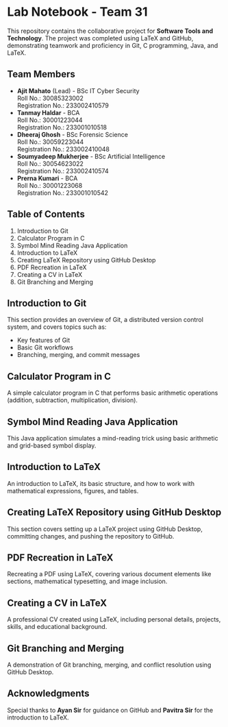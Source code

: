 # Lab Notebook - Team 31

This repository contains the collaborative project for **Software Tools and Technology**. The project was completed using LaTeX and GitHub, demonstrating teamwork and proficiency in Git, C programming, Java, and LaTeX.

## Team Members

- **Ajit Mahato** (Lead) - BSc IT Cyber Security  
  Roll No.: 30085323002  
  Registration No.: 233002410579
- **Tanmay Haldar** - BCA  
  Roll No.: 30001223044  
  Registration No.: 233001010518
- **Dheeraj Ghosh** - BSc Forensic Science  
  Roll No.: 30059223044  
  Registration No.: 233002410048
- **Soumyadeep Mukherjee** - BSc Artificial Intelligence  
  Roll No.: 30054623022  
  Registration No.: 233002410574
- **Prerna Kumari** - BCA  
  Roll No.: 30001223068  
  Registration No.: 233001010542

## Table of Contents
1. Introduction to Git
2. Calculator Program in C
3. Symbol Mind Reading Java Application
4. Introduction to LaTeX
5. Creating LaTeX Repository using GitHub Desktop
6. PDF Recreation in LaTeX
7. Creating a CV in LaTeX
8. Git Branching and Merging

## Introduction to Git
This section provides an overview of Git, a distributed version control system, and covers topics such as:
- Key features of Git
- Basic Git workflows
- Branching, merging, and commit messages

## Calculator Program in C
A simple calculator program in C that performs basic arithmetic operations (addition, subtraction, multiplication, division).

## Symbol Mind Reading Java Application
This Java application simulates a mind-reading trick using basic arithmetic and grid-based symbol display.

## Introduction to LaTeX
An introduction to LaTeX, its basic structure, and how to work with mathematical expressions, figures, and tables.

## Creating LaTeX Repository using GitHub Desktop
This section covers setting up a LaTeX project using GitHub Desktop, committing changes, and pushing the repository to GitHub.

## PDF Recreation in LaTeX
Recreating a PDF using LaTeX, covering various document elements like sections, mathematical typesetting, and image inclusion.

## Creating a CV in LaTeX
A professional CV created using LaTeX, including personal details, projects, skills, and educational background.

## Git Branching and Merging
A demonstration of Git branching, merging, and conflict resolution using GitHub Desktop.

## Acknowledgments
Special thanks to **Ayan Sir** for guidance on GitHub and **Pavitra Sir** for the introduction to LaTeX.

